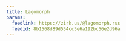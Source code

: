 ```yaml
---
title: Lagomorph
params:
  feedlink: https://zirk.us/@lagomorph.rss
  feedid: 8b1568d89d554cc5e6a192bc56e2d96a
---
```

